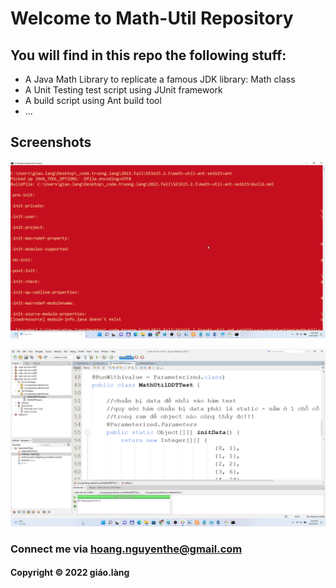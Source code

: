 # Welcome to Math-Util Repository
## You will find in this repo the following stuff:
* A Java Math Library to replicate a famous JDK library: Math class
* A Unit Testing test script using JUnit framework
* A build script using Ant build tool
* ...

## Screenshots 
![Build progress](https://github.com/doit-now/math-util-ant-se1615/blob/main/screenshot/buid-progress-with-ant.png)

![Source code](https://github.com/doit-now/math-util-ant-se1615/blob/main/screenshot/source-code-with-junit.png)

### Connect me via hoang.nguyenthe@gmail.com
#### Copyright &#169; 2022 giáo.làng
 
